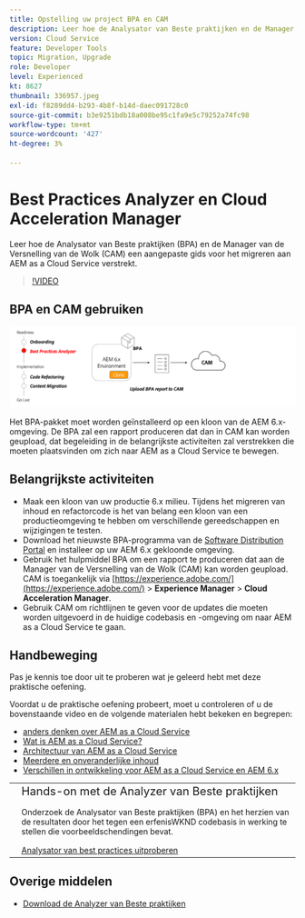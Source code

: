 ```yaml
---
title: Opstelling uw project BPA en CAM
description: Leer hoe de Analysator van Beste praktijken en de Manager van de Versnelling van de Wolk een aangepaste gids voor het migreren aan AEM as a Cloud Service verstrekt.
version: Cloud Service
feature: Developer Tools
topic: Migration, Upgrade
role: Developer
level: Experienced
kt: 8627
thumbnail: 336957.jpeg
exl-id: f8289dd4-b293-4b8f-b14d-daec091728c0
source-git-commit: b3e9251bdb18a008be95c1fa9e5c79252a74fc98
workflow-type: tm+mt
source-wordcount: '427'
ht-degree: 3%

---
```


# Best Practices Analyzer en Cloud Acceleration Manager

Leer hoe de Analysator van Beste praktijken (BPA) en de Manager van de Versnelling van de Wolk (CAM) een aangepaste gids voor het migreren aan AEM as a Cloud Service verstrekt. 

>[!VIDEO](https://video.tv.adobe.com/v/336957?quality=12&learn=on)

## BPA en CAM gebruiken

![BPA- en CAM-diagram op hoog niveau](assets/bpa-cam-diagram.png)

Het BPA-pakket moet worden geïnstalleerd op een kloon van de AEM 6.x-omgeving. De BPA zal een rapport produceren dat dan in CAM kan worden geupload, dat begeleiding in de belangrijkste activiteiten zal verstrekken die moeten plaatsvinden om zich naar AEM as a Cloud Service te bewegen.

## Belangrijkste activiteiten

+ Maak een kloon van uw productie 6.x milieu. Tijdens het migreren van inhoud en refactorcode is het van belang een kloon van een productieomgeving te hebben om verschillende gereedschappen en wijzigingen te testen.
+ Download het nieuwste BPA-programma van de [Software Distribution Portal](https://experience.adobe.com/#/downloads/content/software-distribution/en/aemcloud.html) en installeer op uw AEM 6.x gekloonde omgeving.
+ Gebruik het hulpmiddel BPA om een rapport te produceren dat aan de Manager van de Versnelling van de Wolk (CAM) kan worden geupload. CAM is toegankelijk via [https://experience.adobe.com/](https://experience.adobe.com/) > **Experience Manager** > **Cloud Acceleration Manager**.
+ Gebruik CAM om richtlijnen te geven voor de updates die moeten worden uitgevoerd in de huidige codebasis en -omgeving om naar AEM as a Cloud Service te gaan.

## Handbeweging

Pas je kennis toe door uit te proberen wat je geleerd hebt met deze praktische oefening.

Voordat u de praktische oefening probeert, moet u controleren of u de bovenstaande video en de volgende materialen hebt bekeken en begrepen:

+ [ anders denken over AEM as a Cloud Service](./introduction.md)
+ [Wat is AEM as a Cloud Service?](https://experienceleague.adobe.com/docs/experience-manager-learn/cloud-service/introduction/what-is-aem-as-a-cloud-service.html?lang=en)
+ [Architectuur van AEM as a Cloud Service](https://experienceleague.adobe.com/docs/experience-manager-learn/cloud-service/introduction/architecture.html?lang=en)
+ [Meerdere en onveranderlijke inhoud](https://experienceleague.adobe.com/docs/experience-manager-learn/cloud-service/developing/basics/mutable-immutable.html?lang=en)
+ [Verschillen in ontwikkeling voor AEM as a Cloud Service en AEM 6.x](https://experienceleague.adobe.com/docs/experience-manager-cloud-service/implementing/developing/development-guidelines.html#developing)

<table style="border-width:0">
    <tr>
        <td style="width:150px">
            <a  rel="noreferrer"
                target="_blank"
                href="https://github.com/adobe/aem-cloud-engineering-video-series-exercises/tree/session1-differently#bootcamp---session-1-introduction-and-thinking-differently"><img alt="Hands-on opslagplaats van GitHub" src="./assets/github.png"/>
            </a>        
        </td>
        <td style="width:100%;margin-bottom:1rem;">
            <div style="font-size:1.25rem;font-weight:400;">Hands-on met de Analyzer van Beste praktijken</div>
            <p style="margin:1rem 0">
                Onderzoek de Analysator van Beste praktijken (BPA) en het herzien van de resultaten door het tegen een erfenisWKND codebasis in werking te stellen die voorbeeldschendingen bevat.
            </p>
            <a  rel="noreferrer"
                target="_blank"
                href="https://github.com/adobe/aem-cloud-engineering-video-series-exercises/tree/session1-differently#bootcamp---session-1-introduction-and-thinking-differently" class="spectrum-Button spectrum-Button--primary spectrum-Button--sizeM">
                <span class="spectrum-Button-label has-no-wrap has-text-weight-bold">Analysator van best practices uitproberen</span>
            </a>
        </td>
    </tr>
</table>


## Overige middelen

+ [Download de Analyzer van Beste praktijken](https://experience.adobe.com/#/downloads/content/software-distribution/en/aemcloud.html?fulltext=Best*+Practices*+Analyzer*&amp;orderby=%40jcr%3Acontent%2Fjcr%3AlastModified&amp;orderby.sort=desc&amp;layout=list&amp;p.offset=0&amp;p.limit=1)